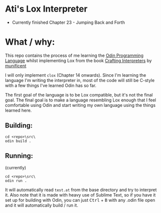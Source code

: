 # Ati's Lox Interpreter

- Currently finished Chapter 23 - Jumping Back and Forth

# What / why:

This repo contains the process of me learning the [Odin Programming Language](http://odin-lang.org/) whilst implementing Lox from the book [Crafting Interpreters](http://craftinginterpreters.com/) by [munificent](https://github.com/munificent/)

I will only implement `clox` (Chapter 14 onwards). Since I'm learning the language I'm writing the interpreter in, most of the code will still be C-style with a few things I've learned Odin has so far.

The first goal of the language is to be Lox compatible, but it's not the final goal. The final goal is to make a language resembling Lox enough that I feel comfortable using Odin and start writing my own language using the things learned here.

## Building: 
```
cd <repo>\src\
odin build .
```

## Running:
(currently) 
```
cd <repo>\src\
odin run .
```
It will automatically read `test.at` from the base directory and try to interpret it. 
Also note that it is made with heavy use of Sublime Text, so if you have it set up for building with Odin, you can just <kbd>Ctrl</kbd> + <kbd>B</kbd> with any .odin file open and it will automatically build / run it. 